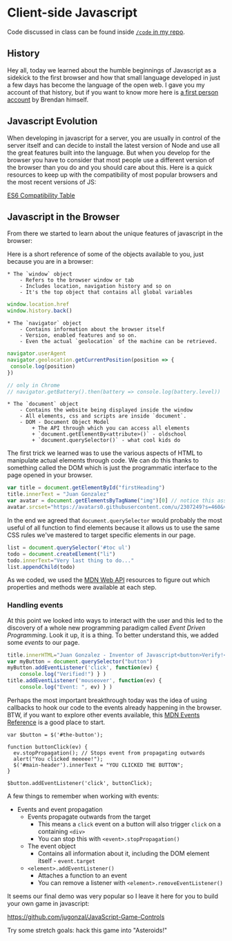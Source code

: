# Client-side Javascript 

Code discussed in class can be found inside [`/code` in my repo](https://github.com/jugonzal/lectures/tree/master/w3d2-browser-js/code).

## History

Hey all,  today we learned about the humble beginnings of Javascript as a sidekick to the first browser and how that small language developed in just a few days has become the language of the open web. I gave you my account of that history, but if you want to know more here is [a first person account](https://brendaneich.com/2011/06/new-javascript-engine-module-owner/) by Brendan himself.

## Javascript Evolution

When developing in javascript for a server, you are usually in control of the server itself and can decide to install the latest version of Node and use all the great features built into the language.   But when you develop for the browser you have to consider that most people use a different version of the browser than you do and you should care about this.  Here is a quick resources to keep up with the compatibility of most popular browsers and the most recent versions of JS:

[ES6 Compatibility Table](https://kangax.github.io/compat-table/es6/)

## Javascript in the Browser

From there we started to learn about the unique features of javascript in the browser:

Here is a short reference of some of the objects available to you, just because you are in a browser:

    * The `window` object
        - Refers to the browser window or tab
        - Includes location, navigation history and so on
        - It's the top object that contains all global variables

```javascript
window.location.href 
window.history.back()
```

    * The `navigator` object
        - Contains information about the browser itself
        - Version, enabled features and so on.
        - Even the actual `geolocation` of the machine can be retrieved.

```javascript
navigator.userAgent
navigator.geolocation.getCurrentPosition(position => {
 console.log(position) 
})

// only in Chrome
// navigator.getBattery().then(battery => console.log(battery.level))
```

    * The `document` object
        - Contains the website being displayed inside the window
        - All elements, css and scripts are inside `document`.
        - DOM - Document Object Model
            + The API through which you can access all elements
            + `document.getElementBy<attribute>()` - oldschool
            + `document.querySelector()` - what cool kids do

The first trick we learned was to use the various aspects of HTML to manipulate actual elements through code.   We can do this thanks to something called the DOM which is just the programmatic interface to the page opened in your browser.  

```javascript
var title = document.getElementById("firstHeading")
title.innerText = "Juan Gonzalez"
var avatar = document.getElementsByTagName("img")[0] // notice this assumes first item in array
avatar.srcset="https://avatars0.githubusercontent.com/u/2307249?s=460&v=4"
```

In the end we agreed that `document.querySelector` would probably the most useful of all function to find elements because it allows us to use the same CSS rules we've mastered to target specific elements in our page.   

```javascript
list = document.querySelector('#toc ul')
todo = document.createElement("li")
todo.innerText="Very last thing to do..."
list.appendChild(todo)
```

As we coded, we used the [MDN Web API](https://developer.mozilla.org/en-US/docs/Web/API) resources to figure out which properties and methods were available at each step.


### Handling events

At this point we looked into ways to interact with the user and this led to the discovery of a whole new programming paradigm called *Event Driven Programming*.  Look it up, it is a thing.  To better understand this, we added some *events* to our page.

```javascript
title.innerHTML="Juan Gonzalez - Inventor of Javascript<button>Verify!</button>"
var myButton = document.querySelector("button")
myButton.addEventListener('click', function(ev) { 
    console.log("Verified!") } )
title.addEventListener('mouseover', function(ev) { 
    console.log("Event: ", ev) } )

```

Perhaps the most important breakthrough today was the idea of using callbacks to hook our code to the events already happening in the browser.  BTW, if you want to explore other events available, this [MDN Events Reference](https://developer.mozilla.org/en-US/docs/Web/Events) is a good place to start.

```
var $button = $('#the-button');

function buttonClick(ev) {
  ev.stopPropagation(); // Stops event from propagating outwards
  alert("You clicked meeeee!");
  $('#main-header').innerText = "YOU CLICKED THE BUTTON";
}

$button.addEventListener('click', buttonClick);
```

A few things to remember when working with events:

* Events and event propagation
    - Events propagate outwards from the target
        + This means a `click` event on a button will also trigger `click` on a containing `<div>`
        + You can stop this with `<event>.stopPropagation()`
    * The event object
        - Contains all information about it, including the DOM element itself - `event.target`
    * `<element>.addEventListener()`
        - Attaches a function to an event
        - You can remove a listener with `<element>.removeEventListener()`

It seems our final demo was very popular so I leave it here for you to build your own game in javascript:

https://github.com/jugonzal/JavaScript-Game-Controls

Try some stretch goals:  hack this game into "Asteroids!"